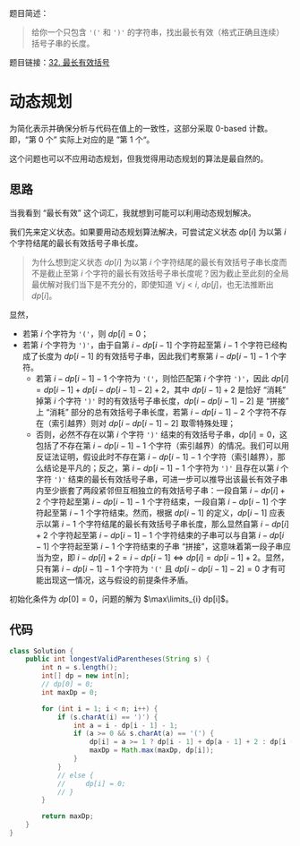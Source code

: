 题目简述：

> 给你一个只包含 `'('` 和 `')'` 的字符串，找出最长有效（格式正确且连续）括号子串的长度。

题目链接：[32. 最长有效括号](https://leetcode.cn/problems/longest-valid-parentheses/)

# 动态规划

为简化表示并确保分析与代码在值上的一致性，这部分采取 0-based 计数。即，“第 0 个” 实际上对应的是 ”第 1 个“。

这个问题也可以不应用动态规划，但我觉得用动态规划的算法是最自然的。

## 思路

当我看到 “最长有效” 这个词汇，我就想到可能可以利用动态规划解决。

我们先来定义状态。如果要用动态规划算法解决，可尝试定义状态 $dp[i]$ 为以第 $i$ 个字符结尾的最长有效括号子串长度。

> 为什么想到定义状态 $dp[i]$ 为以第 $i$ 个字符结尾的最长有效括号子串长度而不是截止至第 $i$ 个字符的最长有效括号子串长度呢？因为截止至此刻的全局最优解对我们当下是不充分的，即使知道 $\forall j<i,\ dp[j]$，也无法推断出 $dp[i]$。

显然，

- 若第 $i$ 个字符为 `'('`，则 $dp[i]=0$；
- 若第 $i$ 个字符为 `')'`，由于自第 $i-dp[i-1]$ 个字符起至第 $i-1$ 个字符已经构成了长度为 $dp[i-1]$ 的有效括号子串，因此我们考察第 $i-dp[i-1]-1$ 个字符。
  - 若第 $i-dp[i-1]-1$ 个字符为 `'('`，则恰匹配第 $i$ 个字符 `')'`，因此 $dp[i]=dp[i-1]+dp\big[i-dp[i-1]-2\big]+2$，其中 $dp[i-1]+2$ 是恰好 “消耗” 掉第 $i$ 个字符 `')'` 时的有效括号子串长度，$dp\big[i-dp[i-1]-2\big]$ 是 “拼接” 上 “消耗” 部分的总有效括号子串长度，若第 $i-dp[i-1]-2$ 个字符不存在（索引越界）则对 $dp\big[i-dp[i-1]-2\big]$ 取零特殊处理；
  - 否则，必然不存在以第 $i$ 个字符 `')'` 结束的有效括号子串，$dp[i]=0$，这包括了不存在第 $i-dp[i-1]-1$ 个字符（索引越界）的情况。我们可以用反证法证明，假设此时不存在第 $i-dp[i-1]-1$ 个字符（索引越界），那么结论是平凡的；反之，第 $i-dp[i-1]-1$ 个字符为 `')'` 且存在以第 $i$ 个字符 `')'` 结束的最长有效括号子串，可进一步可以推导出该最长有效子串内至少嵌套了两段紧邻但互相独立的有效括号子串：一段自第 $i-dp[i]+2$ 个字符起至第 $i-dp[i-1]-1$ 个字符结束，一段自第 $i-dp[i-1]$ 个字符起至第 $i-1$ 个字符结束。然而，根据 $dp[i-1]$ 的定义，$dp[i-1]$ 应表示以第 $i-1$ 个字符结尾的最长有效括号子串长度，那么显然自第 $i-dp[i]+2$ 个字符起至第 $i-dp[i-1]-1$ 个字符结束的子串可以与自第 $i-dp[i-1]$ 个字符起至第 $i-1$ 个字符结束的子串 “拼接”，这意味着第一段子串应当为空，即 $i-dp[i]+2=i-dp[i-1]\Leftrightarrow dp[i]=dp[i-1]+2$。显然，只有第 $i-dp[i-1]-1$ 个字符为 `'('` 且 $dp\big[i-dp[i-1]-2\big]=0$ 才有可能出现这一情况，这与假设的前提条件矛盾。

初始化条件为 $dp[0]=0$，问题的解为 $\max\limits_{i} dp[i]$。

## 代码

```java
class Solution {
    public int longestValidParentheses(String s) {
        int n = s.length();
        int[] dp = new int[n];
        // dp[0] = 0;
        int maxDp = 0;

        for (int i = 1; i < n; i++) {
            if (s.charAt(i) == ')') {
                int a = i - dp[i - 1] - 1;
                if (a >= 0 && s.charAt(a) == '(') {
                    dp[i] = a >= 1 ? dp[i - 1] + dp[a - 1] + 2 : dp[i - 1] + 2;
                    maxDp = Math.max(maxDp, dp[i]);
                }
            }
            // else {
            //     dp[i] = 0;
            // }
        }

        return maxDp;
    }
}
```
